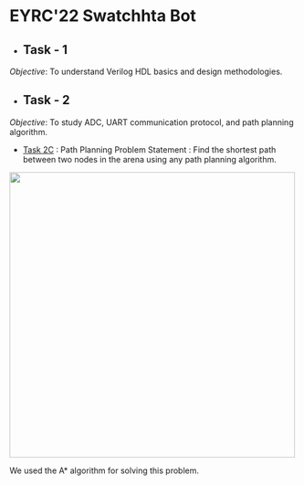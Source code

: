 # EYRC'22 Swatchhta Bot

- ## Task - 1
_Objective_: To understand Verilog HDL basics and design methodologies. 

- ## Task - 2

_Objective_: To study ADC, UART communication protocol, and path planning algorithm. 
  - [Task 2C](Task%202/Task%202C) : Path Planning
  Problem Statement : Find the shortest path between two nodes in the arena using any path planning algorithm.
  <img src="[https://your-image-url.type](https://lh4.googleusercontent.com/r6UFOHhcKxqok5h9F76prWv4ka6pO9_IBsquvMwHqHvV47mwfFyMLeXcT8rXrxDPKue76E80GVJtkgfOD4QKaacMPKgM1WiJZUpY5-pHEzZbqaoswvT9_CLsYQXkX8cp2hwzgEOFH0q-2UyzsfXWhJL_0I38_UtgSOApf6xiGvXtO6l6yWWPOHUkEA)" width="500" height="500">
  
  We used the A* algorithm for solving this problem.
